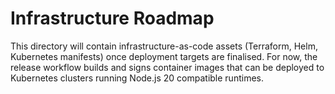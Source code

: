 # Infrastructure Roadmap

This directory will contain infrastructure-as-code assets (Terraform, Helm, Kubernetes manifests) once deployment targets are finalised. For now, the release workflow builds and signs container images that can be deployed to Kubernetes clusters running Node.js 20 compatible runtimes.

